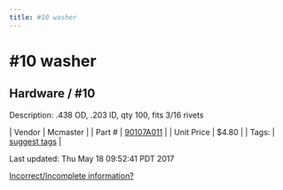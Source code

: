 ```yaml
---
title: #10 washer
---
```


# #10 washer
## Hardware / #10
Description: 	.438 OD, .203 ID, qty 100, fits 3/16 rivets 

| Vendor | Mcmaster | 
| Part # | [90107A011](https://www.mcmaster.com/#90107A011) | 
| Unit Price | $4.80 | 
| Tags: | [suggest tags](https://docs.google.com/forms/d/e/1FAIpQLSeWyY8v3RgOty-MyWmh9U0iivNYN_molChYyS-0U-o-kOAv_g/viewform) | 

Last updated: Thu May 18 09:52:41 PDT 2017

 [Incorrect/Incomplete information?](https://docs.google.com/forms/d/e/1FAIpQLSeWyY8v3RgOty-MyWmh9U0iivNYN_molChYyS-0U-o-kOAv_g/viewform)
